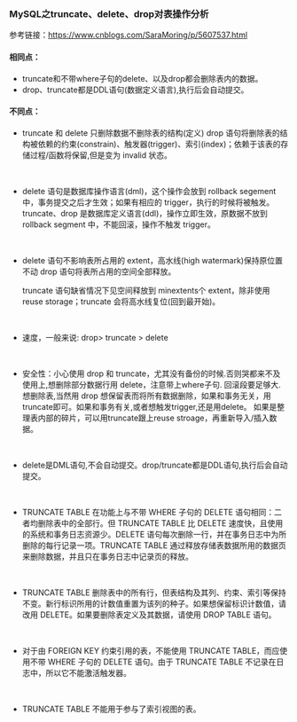 ### MySQL之truncate、delete、drop对表操作分析

参考链接：https://www.cnblogs.com/SaraMoring/p/5607537.html



#### 相同点：

- truncate和不带where子句的delete、以及drop都会删除表内的数据。
- drop、truncate都是DDL语句(数据定义语言),执行后会自动提交。



#### 不同点：

-  truncate 和 delete 只删除数据不删除表的结构(定义)
  drop 语句将删除表的结构被依赖的约束(constrain)、触发器(trigger)、索引(index)；依赖于该表的存储过程/函数将保留,但是变为 invalid 状态。

  ​

- delete 语句是数据库操作语言(dml)，这个操作会放到 rollback segement 中，事务提交之后才生效；如果有相应的 trigger，执行的时候将被触发。
  truncate、drop 是数据库定义语言(ddl)，操作立即生效，原数据不放到 rollback segment 中，不能回滚，操作不触发 trigger。

  ​

- delete 语句不影响表所占用的 extent，高水线(high watermark)保持原位置不动
  drop 语句将表所占用的空间全部释放。

  truncate 语句缺省情况下见空间释放到 minextents个 extent，除非使用reuse storage；truncate 会将高水线复位(回到最开始)。

  ​

- 速度，一般来说: drop> truncate > delete

  ​

- 安全性：小心使用 drop 和 truncate，尤其没有备份的时候.否则哭都来不及
  使用上,想删除部分数据行用 delete，注意带上where子句. 回滚段要足够大.
  想删除表,当然用 drop
  想保留表而将所有数据删除，如果和事务无关，用truncate即可。如果和事务有关,或者想触发trigger,还是用delete。
  如果是整理表内部的碎片，可以用truncate跟上reuse stroage，再重新导入/插入数据。

  ​

- delete是DML语句,不会自动提交。drop/truncate都是DDL语句,执行后会自动提交。

  ​

- TRUNCATE   TABLE   在功能上与不带   WHERE   子句的   DELETE   语句相同：二者均删除表中的全部行。但   TRUNCATE   TABLE   比   DELETE   速度快，且使用的系统和事务日志资源少。DELETE   语句每次删除一行，并在事务日志中为所删除的每行记录一项。TRUNCATE   TABLE   通过释放存储表数据所用的数据页来删除数据，并且只在事务日志中记录页的释放。 

  ​

- TRUNCATE   TABLE   删除表中的所有行，但表结构及其列、约束、索引等保持不变。新行标识所用的计数值重置为该列的种子。如果想保留标识计数值，请改用   DELETE。如果要删除表定义及其数据，请使用   DROP   TABLE   语句。

  ​

- 对于由   FOREIGN   KEY   约束引用的表，不能使用   TRUNCATE   TABLE，而应使用不带   WHERE   子句的   DELETE   语句。由于   TRUNCATE   TABLE   不记录在日志中，所以它不能激活触发器。

  ​

- TRUNCATE   TABLE   不能用于参与了索引视图的表。  

  ​

   

